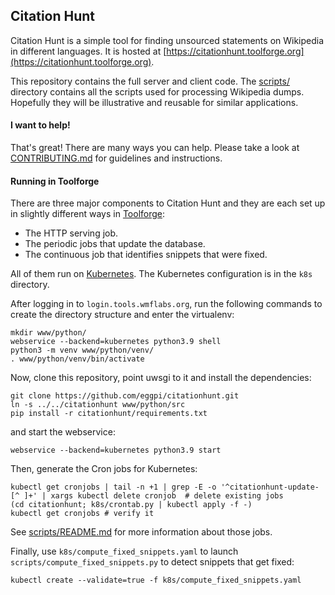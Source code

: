 ## Citation Hunt

Citation Hunt is a simple tool for finding unsourced statements on
Wikipedia in different languages. It is hosted at
[https://citationhunt.toolforge.org](https://citationhunt.toolforge.org).

This repository contains the full server and client code. The
[scripts/](https://github.com/eggpi/citationhunt/tree/master/scripts)
directory contains all the scripts used for processing Wikipedia dumps.
Hopefully they will be illustrative and reusable for similar applications.

#### I want to help!

That's great! There are many ways you can help. Please take a look at
[CONTRIBUTING.md](https://github.com/eggpi/citationhunt/blob/master/CONTRIBUTING.md)
for guidelines and instructions.

#### Running in Toolforge

There are three major components to Citation Hunt and they are each set up in
slightly different ways in
[Toolforge](https://wikitech.wikimedia.org/wiki/Help:Toolforge):

* The HTTP serving job.
* The periodic jobs that update the database.
* The continuous job that identifies snippets that were fixed.

All of them run on
[Kubernetes](https://wikitech.wikimedia.org/wiki/Help:Toolforge/Kubernetes). The
Kubernetes configuration is in the `k8s` directory.

After logging in to `login.tools.wmflabs.org`, run the following commands to
create the directory structure and enter the virtualenv:

```
mkdir www/python/
webservice --backend=kubernetes python3.9 shell
python3 -m venv www/python/venv/
. www/python/venv/bin/activate
```

Now, clone this repository, point uwsgi to it and install the dependencies:

```
git clone https://github.com/eggpi/citationhunt.git
ln -s ../../citationhunt www/python/src
pip install -r citationhunt/requirements.txt
```

and start the webservice:

```
webservice --backend=kubernetes python3.9 start
```

Then, generate the Cron jobs for Kubernetes:

```
kubectl get cronjobs | tail -n +1 | grep -E -o '^citationhunt-update-[^ ]+' | xargs kubectl delete cronjob  # delete existing jobs
(cd citationhunt; k8s/crontab.py | kubectl apply -f -)
kubectl get cronjobs # verify it
```

See [scripts/README.md](https://github.com/eggpi/citationhunt/blob/master/scripts/README.md)
for more information about those jobs.

Finally, use `k8s/compute_fixed_snippets.yaml` to launch `scripts/compute_fixed_snippets.py`
to detect snippets that get fixed:

```
kubectl create --validate=true -f k8s/compute_fixed_snippets.yaml
```
